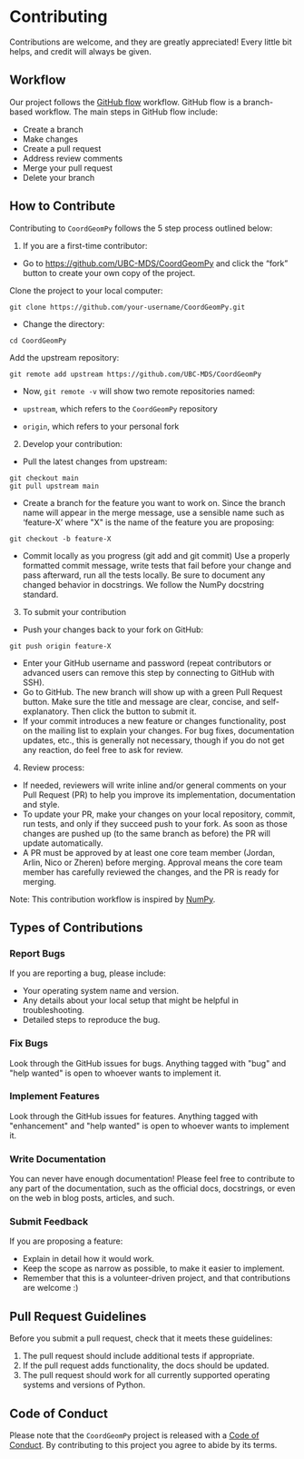 # Contributing

Contributions are welcome, and they are greatly appreciated! Every little bit
helps, and credit will always be given.

## Workflow

Our project follows the [GitHub flow](https://docs.github.com/en/get-started/quickstart/github-flow) workflow.  GitHub flow is a branch-based workflow.  The main steps in GitHub flow include:

- Create a branch
- Make changes
- Create a pull request
- Address review comments
- Merge your pull request
- Delete your branch

## How to Contribute

Contributing to `CoordGeomPy` follows the 5 step process outlined below:

1. If you are a first-time contributor:

- Go to https://github.com/UBC-MDS/CoordGeomPy and click the “fork” button to create your own copy of the project.

Clone the project to your local computer:

```{bash}
git clone https://github.com/your-username/CoordGeomPy.git
```

- Change the directory:

```{bash}
cd CoordGeomPy
```

Add the upstream repository:

```{bash}
git remote add upstream https://github.com/UBC-MDS/CoordGeomPy
```

- Now, `git remote -v` will show two remote repositories named:

- `upstream`, which refers to the `CoordGeomPy` repository
- `origin`, which refers to your personal fork

2. Develop your contribution:

- Pull the latest changes from upstream:

```{bash}
git checkout main
git pull upstream main
```

- Create a branch for the feature you want to work on. Since the branch name will appear in the merge message, use a sensible name such as ‘feature-X’ where "X" is the name of the feature you are proposing:

```{bash}
git checkout -b feature-X
```

- Commit locally as you progress (git add and git commit) Use a properly formatted commit message, write tests that fail before your change and pass afterward, run all the tests locally. Be sure to document any changed behavior in docstrings.  We follow the NumPy docstring standard.

3. To submit your contribution

- Push your changes back to your fork on GitHub:

```{bash}
git push origin feature-X
```

- Enter your GitHub username and password (repeat contributors or advanced users can remove this step by connecting to GitHub with SSH).
- Go to GitHub. The new branch will show up with a green Pull Request button. Make sure the title and message are clear, concise, and self- explanatory. Then click the button to submit it.
- If your commit introduces a new feature or changes functionality, post on the mailing list to explain your changes. For bug fixes, documentation updates, etc., this is generally not necessary, though if you do not get any reaction, do feel free to ask for review.

4. Review process:

- If needed, reviewers will write inline and/or general comments on your Pull Request (PR) to help you improve its implementation, documentation and style.
- To update your PR, make your changes on your local repository, commit, run tests, and only if they succeed push to your fork. As soon as those changes are pushed up (to the same branch as before) the PR will update automatically.
- A PR must be approved by at least one core team member (Jordan, Arlin, Nico or Zheren) before merging. Approval means the core team member has carefully reviewed the changes, and the PR is ready for merging.

Note: This contribution workflow is inspired by [NumPy](https://numpy.org/devdocs/dev/index.html).

## Types of Contributions

### Report Bugs

If you are reporting a bug, please include:

- Your operating system name and version.
- Any details about your local setup that might be helpful in troubleshooting.
- Detailed steps to reproduce the bug.

### Fix Bugs

Look through the GitHub issues for bugs. Anything tagged with "bug" and "help wanted" is open to whoever wants to implement it.

### Implement Features

Look through the GitHub issues for features. Anything tagged with "enhancement" and "help wanted" is open to whoever wants to implement it.

### Write Documentation

You can never have enough documentation! Please feel free to contribute to any part of the documentation, such as the official docs, docstrings, or even on the web in blog posts, articles, and such.

### Submit Feedback

If you are proposing a feature:

- Explain in detail how it would work.
- Keep the scope as narrow as possible, to make it easier to implement.
- Remember that this is a volunteer-driven project, and that contributions
  are welcome :)

## Pull Request Guidelines

Before you submit a pull request, check that it meets these guidelines:

1. The pull request should include additional tests if appropriate.
2. If the pull request adds functionality, the docs should be updated.
3. The pull request should work for all currently supported operating systems and versions of Python.

## Code of Conduct

Please note that the `CoordGeomPy` project is released with a [Code of Conduct](https://github.com/UBC-MDS/CoordGeomPy/blob/main/CONDUCT.md). By contributing to this project you agree to abide by its terms.

